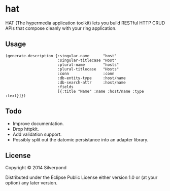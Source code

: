 # hat

HAT (The hypermedia application toolkit) lets you build RESTful HTTP CRUD APIs
that compose cleanly with your ring application.

## Usage

    (generate-description {:singular-name      "host"
                           :singular-titlecase "Host"
                           :plural-name        "hosts"
                           :plural-titlecase   "Hosts"
                           :conn               :conn
                           :db-entity-type     :host/name
                           :db-search-attr     :host/name
                           :fields
                           [{:title "Name" :name :host/name :type :text}]})

## Todo

- Improve documentation.
- Drop httpkit.
- Add validation support.
- Possibly split out the datomic persistance into an adapter library.

## License

Copyright © 2014 Silverpond

Distributed under the Eclipse Public License either version 1.0 or (at
your option) any later version.


